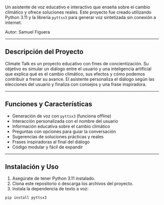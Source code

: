 Un asistente de voz educativo e interactivo que enseña sobre el cambio climático y ofrece soluciones reales. Este proyecto fue creado utilizando Python 3.11 y la librería `pyttsx3` para generar voz sintetizada sin conexión a internet.

Autor: Samuel Figuera

---

## Descripción del Proyecto

Climate Talk es un proyecto educativo con fines de concientización. Su objetivo es simular un diálogo entre el usuario y una inteligencia artificial que explica qué es el cambio climático, sus efectos y cómo podemos contribuir a frenar su avance. El asistente personaliza el diálogo según las elecciones del usuario y finaliza con consejos y una frase inspiradora.

---

## Funciones y Características

- Generación de voz con `pyttsx3` (funciona offline)
- Interacción personalizada con el nombre del usuario
- Información educativa sobre el cambio climático
- Preguntas con opciones para guiar la conversación
- Sugerencias de soluciones prácticas y reales
- Frases inspiradoras al final del diálogo
- Código modular y fácil de expandir

---

## Instalación y Uso

1. Asegúrate de tener Python 3.11 instalado.
2. Clona este repositorio o descarga los archivos del proyecto.
3. Instala la dependencia de texto a voz:

```bash
pip install pyttsx3
